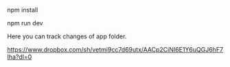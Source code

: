 npm install

npm run dev



Here you can track changes of app folder.

https://www.dropbox.com/sh/vetmi9cc7d69utx/AACp2CiNI6E1Y6uQGJ6hF7Iha?dl=0
